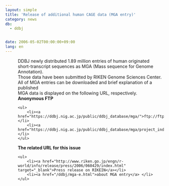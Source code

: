 ```yaml
---
layout: simple
title: 'Release of additional human CAGE data (MGA entry)'
category: news
db:
  - ddbj


date: 2006-05-02T00:00:00+09:00
lang: en
---
```


<html>
<dd>DDBJ newly distributed 1.89 million entries of human originated<br> short-transcript sequences as MGA (Mass sequence for Genome Annotation).
<dd>Those data have been submitted by RIKEN Genome Sciences Center.
<dd>All of MGA entries can be downloaded and brief explanation of a published<br> MGA data is displayed on the following URL, respectively.
<dd><b>Anonymous FTP</b>
<dd>

    <ul>
        <li><a href="https://ddbj.nig.ac.jp/public/ddbj_database/mga/">ftp://ftp.ddbj.nig.ac.jp/ddbj_database/mga/</a></li>
        <li><a href="https://ddbj.nig.ac.jp/public/ddbj_database/mga/project_index.html">project_index</a> </li>
    </ul>
<dd><b>The related URL for this issue</b>
<dd>

    <ul>
        <li><a href="http://www.riken.go.jp/engn/r-world/info/release/press/2006/060429/index.html" target="_blank">Press release on RIKEIN</a></li>
        <li><a href="/ddbj/mga-e.html">about MGA entry</a> </li>
    </ul>
</dd>
</dd>
</dd>
</dd>
</dd>
</dd>
</dd>
</html>
